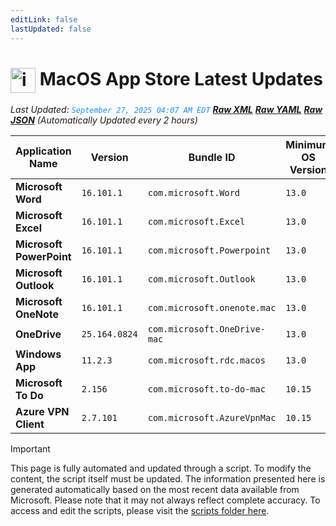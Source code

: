 ```yaml
---
editLink: false
lastUpdated: false
---
```

# <img src="/images/App_Store_logo.png" alt="image" width="40" style="vertical-align: middle; display: inline-block;" /> MacOS App Store Latest Updates

<span class="extra-small">_Last Updated: <code style="color : dodgerblue">September 27, 2025 04:07 AM EDT</code> [**_Raw XML_**](https://github.com/cocopuff2u/MOFA/blob/main/latest_raw_files/macos_appstore_latest.xml) [**_Raw YAML_**](https://github.com/cocopuff2u/MOFA/blob/main/latest_raw_files/macos_appstore_latest.yaml) [**_Raw JSON_**](https://github.com/cocopuff2u/MOFA/blob/main/latest_raw_files/macos_appstore_latest.json)
 (Automatically Updated every 2 hours)_</span>

| Application Name | Version | Bundle ID | Minimum OS Version | Icon |
|------------------|---------|-----------|-------------------|------|
| **Microsoft Word** | `16.101.1` | `com.microsoft.Word` | `13.0` | <img src='https://is1-ssl.mzstatic.com/image/thumb/Purple221/v4/28/7c/da/287cda12-69b9-847b-efe4-6ab9aeb9c355/MSWD.png/512x512bb.png' width='25%' height='25%' /> |
| **Microsoft Excel** | `16.101.1` | `com.microsoft.Excel` | `13.0` | <img src='https://is1-ssl.mzstatic.com/image/thumb/Purple211/v4/bb/b4/ef/bbb4ef27-ddde-acf6-5d78-0955cef45777/XCEL.png/512x512bb.png' width='25%' height='25%' /> |
| **Microsoft PowerPoint** | `16.101.1` | `com.microsoft.Powerpoint` | `13.0` | <img src='https://is1-ssl.mzstatic.com/image/thumb/Purple211/v4/ac/61/85/ac6185c7-06c2-b22e-9770-270260a695df/PPT3.png/512x512bb.png' width='25%' height='25%' /> |
| **Microsoft Outlook** | `16.101.1` | `com.microsoft.Outlook` | `13.0` | <img src='https://is1-ssl.mzstatic.com/image/thumb/Purple211/v4/a9/9c/f9/a99cf98a-9c94-d589-cb3a-b84fc85e3a89/Outlook.png/512x512bb.png' width='25%' height='25%' /> |
| **Microsoft OneNote** | `16.101.1` | `com.microsoft.onenote.mac` | `13.0` | <img src='https://is1-ssl.mzstatic.com/image/thumb/Purple211/v4/f1/f9/27/f1f92731-3cdf-3f2c-d61f-4d72cfa2d219/OneNote.png/512x512bb.png' width='25%' height='25%' /> |
| **OneDrive** | `25.164.0824` | `com.microsoft.OneDrive-mac` | `13.0` | <img src='https://is1-ssl.mzstatic.com/image/thumb/Purple221/v4/63/7f/2c/637f2ccd-5608-1197-3d9d-6cfb7c35fd20/OneDrive.png/512x512bb.png' width='25%' height='25%' /> |
| **Windows App** | `11.2.3` | `com.microsoft.rdc.macos` | `13.0` | <img src='https://is1-ssl.mzstatic.com/image/thumb/Purple211/v4/ce/52/d7/ce52d7c1-4aed-3358-7843-cd8cb537effc/AppIcon-0-0-85-220-0-0-5-0-2x.png/512x512bb.png' width='25%' height='25%' /> |
| **Microsoft To Do** | `2.156` | `com.microsoft.to-do-mac` | `10.15` | <img src='https://is1-ssl.mzstatic.com/image/thumb/Purple221/v4/a4/e5/33/a4e533cf-2fa7-3563-f9f9-dfd9608e2064/AppIcon-Release-0-85-220-0-4-2x-sRGB.png/512x512bb.png' width='25%' height='25%' /> |
| **Azure VPN Client** | `2.7.101` | `com.microsoft.AzureVpnMac` | `10.15` | <img src='https://is1-ssl.mzstatic.com/image/thumb/Purple221/v4/23/60/df/2360df4b-4ac5-4480-bb3e-4f59df6c3e64/AppIcon-85-220-0-4-0-0-2x-0-0.png/512x512bb.png' width='25%' height='25%' /> |

> [!IMPORTANT]
> This page is fully automated and updated through a script. To modify the content, the script itself must be updated. The information presented here is generated automatically based on the most recent data available from Microsoft. Please note that it may not always reflect complete accuracy. To access and edit the scripts, please visit the [scripts folder here](https://github.com/cocopuff2u/MOFA_WEBSITE/tree/main/update_readme_scripts).
